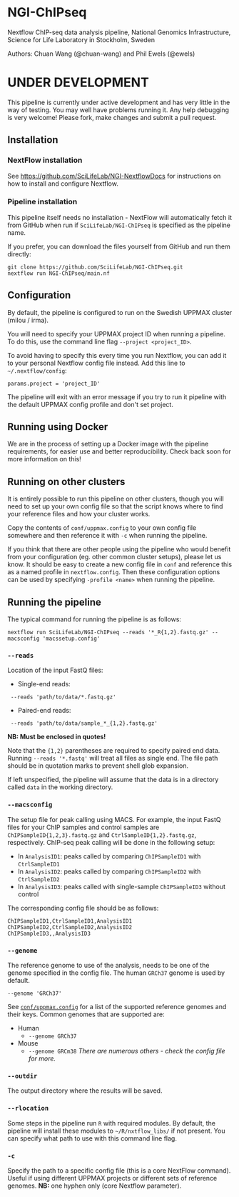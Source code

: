# NGI-ChIPseq
Nextflow ChIP-seq data analysis pipeline, National Genomics Infrastructure, Science for Life Laboratory
in Stockholm, Sweden

Authors: Chuan Wang (@chuan-wang) and Phil Ewels (@ewels)

# UNDER DEVELOPMENT

This pipeline is currently under active development and has very little in the way of testing. You may well have problems running it. Any help debugging is very welcome! Please fork, make changes and submit a pull request.

## Installation
### NextFlow installation
See https://github.com/SciLifeLab/NGI-NextflowDocs for instructions on how to install and configure Nextflow.

### Pipeline installation
This pipeline itself needs no installation - NextFlow will automatically fetch it from GitHub when run if
`SciLifeLab/NGI-ChIPseq` is specified as the pipeline name.

If you prefer, you can download the files yourself from GitHub and run them directly:
```
git clone https://github.com/SciLifeLab/NGI-ChIPseq.git
nextflow run NGI-ChIPseq/main.nf
```

## Configuration
By default, the pipeline is configured to run on the Swedish UPPMAX cluster (milou / irma).

You will need to specify your UPPMAX project ID when running a pipeline. To do this, use the command line flag `--project <project_ID>`.

To avoid having to specify this every time you run Nextflow, you can add it to your personal Nextflow config file instead. Add this line to `~/.nextflow/config`:

```
params.project = 'project_ID'
```

The pipeline will exit with an error message if you try to run it pipeline with the default UPPMAX config profile and don't set project.

## Running using Docker

We are in the process of setting up a Docker image with the pipeline requirements, for easier use and better reproducibility. Check back soon for more information on this!

## Running on other clusters

It is entirely possible to run this pipeline on other clusters, though you will need to set up your own config file so that the script knows where to find your reference files and how your cluster works.

Copy the contents of `conf/uppmax.config` to your own config file somewhere and then reference it with `-c` when running the pipeline.

If you think that there are other people using the pipeline who would benefit from your configuration (eg. other common cluster setups), please let us know. It should be easy to create a new config file in `conf` and reference this as a named profile in `nextflow.config`. Then these configuration options can be used by specifying `-profile <name>` when running the pipeline.

## Running the pipeline
The typical command for running the pipeline is as follows:

```
nextflow run SciLifeLab/NGI-ChIPseq --reads '*_R{1,2}.fastq.gz' --macsconfig 'macssetup.config'
```

### `--reads`
Location of the input FastQ files:

* Single-end reads:
```
 --reads 'path/to/data/*.fastq.gz'
```

* Paired-end reads:
```
 --reads 'path/to/data/sample_*_{1,2}.fastq.gz'
```

**NB: Must be enclosed in quotes!**

Note that the `{1,2}` parentheses are required to specify paired end data. Running `--reads '*.fastq'` will treat
all files as single end. The file path should be in quotation marks to prevent shell glob expansion.

If left unspecified, the pipeline will assume that the data is in a directory called `data` in the working directory.


### `--macsconfig`
The setup file for peak calling using MACS. For example, the input FastQ files for your ChIP samples and control samples are `ChIPSampleID{1,2,3}.fastq.gz` and `CtrlSampleID{1,2}.fastq.gz`, respectively. ChIP-seq peak calling will be done in the following setup:

* In `AnalysisID1`: peaks called by comparing `ChIPSampleID1` with `CtrlSampleID1`
* In `AnalysisID2`: peaks called by comparing `ChIPSampleID2` with `CtrlSampleID2`
* In `AnalysisID3`: peaks called with single-sample `ChIPSampleID3` without control

The corresponding config file should be as follows:
```
ChIPSampleID1,CtrlSampleID1,AnalysisID1
ChIPSampleID2,CtrlSampleID2,AnalysisID2
ChIPSampleID3,,AnalysisID3
```

### `--genome`
The reference genome to use of the analysis, needs to be one of the genome specified in the config file.
The human `GRCh37` genome is used by default.
```
--genome 'GRCh37'
```
See [`conf/uppmax.config`](conf/uppmax.config) for a list of the supported reference genomes and their keys. Common genomes that are supported are:

* Human
  * `--genome GRCh37`
* Mouse
  * `--genome GRCm38`
_There are numerous others - check the config file for more._

### `--outdir`
The output directory where the results will be saved.

### `--rlocation`
Some steps in the pipeline run `R` with required modules. By default, the pipeline will install these modules to `~/R/nxtflow_libs/` if not present. You can specify what path to use with this command line flag.

### `-c`
Specify the path to a specific config file (this is a core NextFlow command). Useful if using different UPPMAX projects or different sets of reference genomes. **NB:** one hyphen only (core Nextflow parameter).

